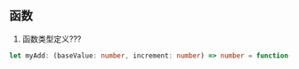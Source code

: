 ## 函数

1. 函数类型定义???
```ts
let myAdd: (baseValue: number, increment: number) => number = function(x: number, y: number): number { return x + y; };
```